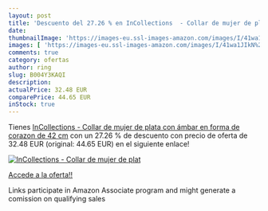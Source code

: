 ```yaml
---
layout: post
title: 'Descuento del 27.26 % en InCollections  - Collar de mujer de plat'
date: 
thumbnailImage: 'https://images-eu.ssl-images-amazon.com/images/I/41wa1JIkN%2BL._SL200_.jpg'
images: [ 'https://images-eu.ssl-images-amazon.com/images/I/41wa1JIkN%2BL._SL200_.jpg' ]
comments: true
category: ofertas
author: ring
slug: B004Y3KAQI
description:
actualPrice: 32.48 EUR
comparePrice: 44.65 EUR
inStock: true
---
```


Tienes [InCollections  - Collar de mujer de plata con ámbar en forma de corazon de 42 cm](https://www.amazon.es/dp/B004Y3KAQI/?tag=tolees-21) con un 27.26 % de descuento con precio de oferta de 32.48 EUR (original: 44.65 EUR) en el siguiente enlace!

[![InCollections  - Collar de mujer de plat](https://images-eu.ssl-images-amazon.com/images/I/41wa1JIkN%2BL._SL200_.jpg)](https://www.amazon.es/dp/B004Y3KAQI/?tag=tolees-21)

[Accede a la oferta!!](https://www.amazon.es/dp/B004Y3KAQI/?tag=tolees-21)

Links participate in Amazon Associate program and might generate a comission on qualifying sales


